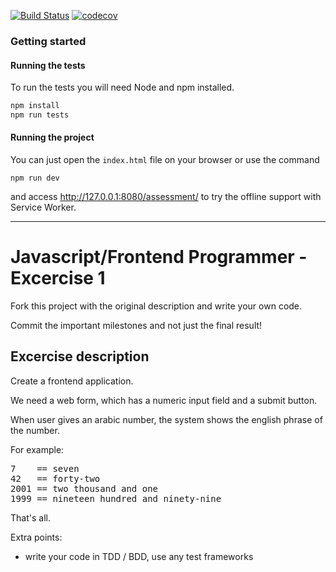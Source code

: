 [![Build Status](https://travis-ci.org/murielsilveira/assessment.svg?branch=muriel-silveira)](https://travis-ci.org/murielsilveira/assessment) [![codecov](https://codecov.io/gh/murielsilveira/assessment/branch/muriel-silveira/graph/badge.svg)](https://codecov.io/gh/murielsilveira/assessment)


### Getting started

#### Running the tests

To run the tests you will need Node and npm installed.

```bash
npm install
npm run tests
```

#### Running the project

You can just open the `index.html` file on your browser or use the command

```
npm run dev
```

and access http://127.0.0.1:8080/assessment/ to try the offline support with Service Worker.


---

Javascript/Frontend Programmer - Excercise 1
=============================

Fork this project with the original description and write your own code.

Commit the important milestones and not just the final result!


Excercise description
--------------------

Create a frontend application.

We need a web form, which has a numeric input field and a submit button.

When user gives an arabic number, the system shows the english phrase of the number.

For example:
<pre>
7    == seven
42   == forty-two
2001 == two thousand and one
1999 == nineteen hundred and ninety-nine
</pre>

That's all.

Extra points:

* write your code in TDD / BDD, use any test frameworks

